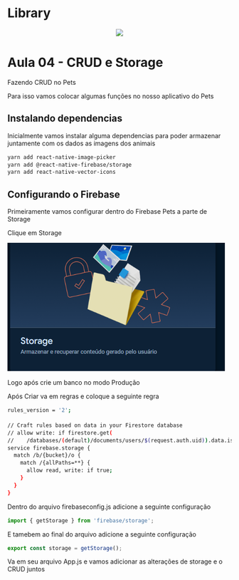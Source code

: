 # Library

<div align = center>
  <img src = "https://github.com/user-attachments/assets/2474ae50-4076-4907-ac2a-c77ef2e59a86">
</div>  


# Aula 04 - CRUD e Storage

Fazendo CRUD no Pets

Para isso vamos colocar algumas funções no nosso aplicativo do Pets

## Instalando dependencias

Inicialmente vamos instalar alguma dependencias para poder armazenar juntamente com os dados as imagens dos animais

```bash
yarn add react-native-image-picker
yarn add @react-native-firebase/storage
yarn add react-native-vector-icons
```

## Configurando o Firebase


Primeiramente vamos configurar dentro do Firebase Pets a parte de Storage

Clique em Storage

![PNG](/assets/image.png)

Logo após crie um banco no modo Produção

Após Criar va em regras e coloque a seguinte regra

```bash
rules_version = '2';

// Craft rules based on data in your Firestore database
// allow write: if firestore.get(
//    /databases/(default)/documents/users/$(request.auth.uid)).data.isAdmin;
service firebase.storage {
  match /b/{bucket}/o {
    match /{allPaths=**} {
      allow read, write: if true;
    }
  }
}
```
Dentro do arquivo firebaseconfig.js adicione a seguinte configuração

```javascript
import { getStorage } from 'firebase/storage';
```

E tamebem ao final do arquivo adicione a seguinte configuração

```javascript
export const storage = getStorage();
```
Va em seu arquivo App.js e vamos adicionar as alterações de storage e o CRUD juntos